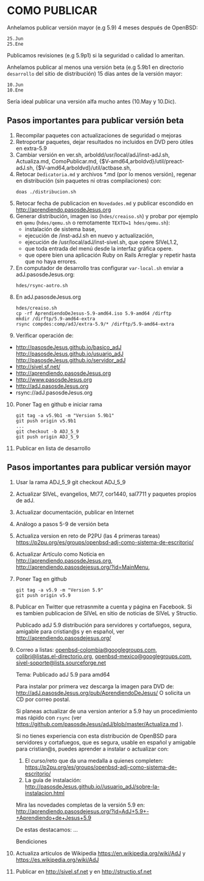 COMO PUBLICAR
=============

Anhelamos publicar versión mayor (e.g 5.9) 4 meses después de OpenBSD:

	25.Jun
	25.Ene

Publicamos revisiones (e.g 5.9p1) si la seguridad o calidad lo ameritan.

Anhelamos publicar al menos una versión beta (e.g 5.9b1 en directorio
```desarrollo``` del sitio de distribución) 15 días antes de la versión mayor:

	10.Jun
	10.Ene

Sería ideal publicar una versión alfa mucho antes (10.May y 10.Dic).


Pasos importantes para publicar versión beta
--------------------------------------------

1. Recompilar paquetes con actualizaciones de seguridad o mejoras
2. Retroportar paquetes, dejar resultados no incluidos en DVD pero
   útiles en extra-5.9
3. Cambiar versión en ver.sh, arboldd/usr/local/adJ/inst-adJ.sh, Actualiza.md,
	ComoPublicar.md, {$V-amd64,arboldvd}/util/preact-adJ.sh, 
	{$V-amd64,arboldvd}/util/actbase.sh, 
4. Retocar ```Dedicatoria.md``` y archivos *.md (por lo menos versión),
   regenar en distribución (sin paquetes ni otras compilaciones) con:
	```
	doas ./distribucion.sh
	```
5. Retocar fecha de publicacion en ```Novedades.md``` y publicar escondido en
   http://aprendiendo.pasosdeJesus.org
6. Generar distribución, imagen iso (```hdes/creaiso.sh```) y probar por 
  ejemplo en ```qemu``` (```hdes/qemu.sh``` o remotamente 
  ```TEXTO=1 hdes/qemu.sh```): 
	- instalación de sistema base, 
   	- ejecución de /inst-adJ.sh en nuevo y actualización, 
   	- ejecución de /usr/local/adJ/inst-sivel.sh, que opere SIVeL1.2,
   	- que toda entrada del menú desde la interfaz gráfica opere.  
	- que opere bien una aplicación Ruby on Rails
  Arreglar y repetir hasta que no haya errores.
7. En computador de desarrollo tras configurar ```var-local.sh``` enviar a
   adJ.pasosdeJesus.org:
	```
	hdes/rsync-aotro.sh
	```
8. En adJ.pasosdeJesus.org
	```
	hdes/creaiso.sh
	cp -rf AprendiendoDeJesus-5.9-amd64.iso 5.9-amd64 /dirftp
	mkdir /dirftp/5.9-amd64-extra
	rsync compdes:comp/adJ/extra-5.9/* /dirftp/5.9-amd64-extra
	```
9. Verificar operación de:
  * http://pasosdeJesus.github.io/basico_adJ http://pasosdeJesus.github.io/usuario_adJ http://pasosdeJesus.github.io/servidor_adJ
  * http://sivel.sf.net/
  * http://aprendiendo.pasosdeJesus.org
  * http://www.pasosdeJesus.org
  * http://adJ.pasosdeJesus.org
  * rsync://adJ.pasosdeJesus.org
10. Poner Tag en github e iniciar rama
	```
	git tag -a v5.9b1 -m "Version 5.9b1"
	git push origin v5.9b1
	...
	git checkout -b ADJ_5_9
	git push origin ADJ_5_9
	```
10. Publicar en lista de desarrollo

Pasos importantes para publicar versión mayor
--------------------------------------------

1. Usar la rama ADJ_5_9
	git checkout ADJ_5_9
2. Actualizar SIVeL, evangelios, Mt77, cor1440, sal7711 y paquetes propios de 
   adJ.
3. Actualizar documentación, publicar en Internet
4. Análogo a pasos 5-9 de versión beta
5. Actualiza version en reto de P2PU (las 4 primeras tareas) 
   https://p2pu.org/es/groups/openbsd-adj-como-sistema-de-escritorio/
6. Actualizar Artículo como Noticia en http://aprendiendo.pasosdeJesus.org,
   http://aprendiendo.pasosdejesus.org/?id=MainMenu,  
7. Poner Tag en github
	```
	git tag -a v5.9 -m "Version 5.9"
	git push origin v5.9
	```
8. Publicar en Twitter que retrasnmite a cuenta y página en Facebook. 
   Si es tambien publicacion de SIVeL en sitio de noticias de SIVeL y Structio.

	Publicado adJ 5.9 distribución para servidores y cortafuegos, 
	segura, amigable para cristian@s y en español, ver 
	http://aprendiendo.pasosdejesus.org/
9. Correo a listas: 
    openbsd-colombia@googlegroups.com, colibri@listas.el-directorio.org, 
    openbsd-mexico@googlegroups.com, sivel-soporte@lists.sourceforge.net

	Tema: Publicado adJ 5.9 para amd64

	Para instalar por primera vez descarga la imagen para DVD de:
	  http://adJ.pasosdeJesus.org/pub/AprendiendoDeJesus/
	O solicita un CD por correo postal.

	Si planeas actualizar de una version anterior a 5.9
	hay un procedimiento mas rápido con ```rsync``` (ver
	https://github.com/pasosdeJesus/adJ/blob/master/Actualiza.md ).

	Si no tienes experiencia con esta distribución de OpenBSD para 
	servidores y cortafuegos, que es segura, usable en español y amigable 
	para cristian@s, puedes aprender a instalar o actualizar con:
	  1. El curso/reto que da una medalla a quienes completen:
	  https://p2pu.org/es/groups/openbsd-adj-como-sistema-de-escritorio/
	  2. La guía de instalación:
	  http://pasosdeJesus.github.io//usuario_adJ/sobre-la-instalacion.html

	Mira las novedades completas de la versión 5.9 en:
	  http://aprendiendo.pasosdejesus.org/?id=AdJ+5.9+-+Aprendiendo+de+Jesus+5.9

	De estas destacamos:
	...

	Bendiciones

10. Actualiza artículos de Wikipedia 
   https://en.wikipedia.org/wiki/AdJ y https://es.wikipedia.org/wiki/AdJ 

11. Publicar en http://sivel.sf.net y en  http://structio.sf.net
